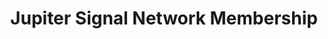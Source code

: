 ---
description: Put your support on automatic with our annual plan, and get one month
  of membership for free!
episode: 636
link: https://jupitersignal.memberful.com/checkout?plan=117630r
shortname: memberful.com-lup
title: Jupiter Signal Network Membership
---